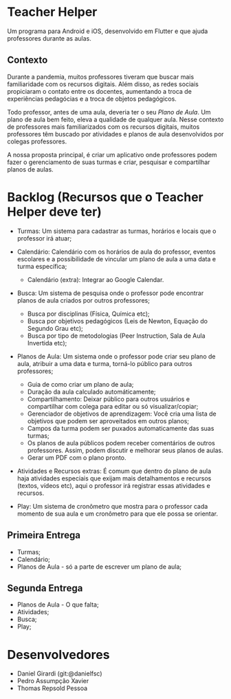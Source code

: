 # Teacher Helper

Um programa para Android e iOS, desenvolvido em Flutter e que ajuda professores durante as aulas.

## Contexto

Durante a pandemia, muitos professores tiveram que buscar mais familiaridade com os recursos digitais. Além disso, as redes sociais propiciaram o contato entre os docentes, aumentando a troca de experiências pedagócias e a troca de objetos pedagógicos. 

Todo professor, antes de uma aula, deveria ter o seu *Plano de Aula*. Um plano de aula bem feito, eleva a qualidade de qualquer aula. Nesse contexto de professores mais familiarizados com os recursos digitais, muitos professores têm buscado por atividades e planos de aula desenvolvidos por colegas professores.

A nossa proposta principal, é criar um aplicativo onde professores podem fazer o gerenciamento de suas turmas e criar, pesquisar e compartilhar planos de aulas. 

# Backlog (Recursos que o Teacher Helper deve ter)

- Turmas: Um sistema para cadastrar as turmas, horários e locais que o professor irá atuar;
- Calendário: Calendário com os horários de aula do professor, eventos escolares e a possibilidade de vincular um plano de aula a uma data e turma específica;
    - Calendário (extra): Integrar ao Google Calendar.
- Busca: Um sistema de pesquisa onde o professor pode encontrar planos de aula criados por outros professores;
    - Busca por disciplinas (Física, Química etc);
    - Busca por objetivos pedagógicos (Leis de Newton, Equação do Segundo Grau etc);
    - Busca por tipo de metodologias (Peer Instruction, Sala de Aula Invertida etc);
- Planos de Aula: Um sistema onde o professor pode criar seu plano de aula, atribuir a uma data e turma, torná-lo público para outros professores;
    - Guia de como criar um plano de aula;
    - Duração da aula calculado automáticamente;
    - Compartilhamento: Deixar público para outros usuários e compartilhar com colega para editar ou só visualizar/copiar;
    - Gerenciador de objetivos de aprendizagem: Você cria uma lista de objetivos que podem ser aproveitados em outros planos;
    - Campos da turma podem ser puxados automaticamente das suas turmas;
    - Os planos de aula públicos podem receber comentários de outros professores. Assim, podem discutir e melhorar seus planos de aulas.
    - Gerar um PDF com o plano pronto.

- Atividades e Recursos extras: É comum que dentro do plano de aula haja atividades especiais que exijam mais detalhamentos e recursos (textos, vídeos etc), aqui o professor irá registrar essas atividades e recursos.

- Play: Um sistema de cronômetro que mostra para o professor cada momento de sua aula e um cronômetro para que ele possa se orientar.

## Primeira Entrega

- Turmas;
- Calendário;
- Planos de Aula - só a parte de escrever um plano de aula;

## Segunda Entrega

- Planos de Aula - O que falta;
- Atividades;
- Busca;
- Play;

# Desenvolvedores
- Daniel Girardi (git:@danielfsc)
- Pedro Assumpção Xavier
- Thomas Repsold Pessoa